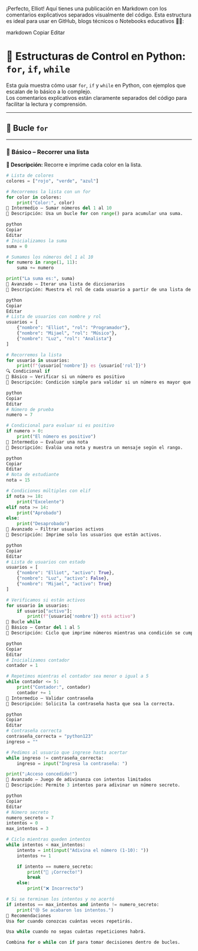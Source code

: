 ¡Perfecto, Elliot! Aquí tienes una publicación en Markdown con los comentarios explicativos separados visualmente del código. Esta estructura es ideal para usar en GitHub, blogs técnicos o Notebooks educativos 🧠📘:

markdown
Copiar
Editar
# 🐍 Estructuras de Control en Python: `for`, `if`, `while`

Esta guía muestra cómo usar `for`, `if` y `while` en Python, con ejemplos que escalan de lo básico a lo complejo.  
Los comentarios explicativos están claramente separados del código para facilitar la lectura y comprensión.

---

## 🔁 Bucle `for`

---

### 🔹 Básico – Recorrer una lista

**📝 Descripción:** Recorre e imprime cada color en la lista.

```python
# Lista de colores
colores = ["rojo", "verde", "azul"]

# Recorremos la lista con un for
for color in colores:
    print("Color:", color)
🔸 Intermedio – Sumar números del 1 al 10
📝 Descripción: Usa un bucle for con range() para acumular una suma.

python
Copiar
Editar
# Inicializamos la suma
suma = 0

# Sumamos los números del 1 al 10
for numero in range(1, 11):
    suma += numero

print("La suma es:", suma)
🔺 Avanzado – Iterar una lista de diccionarios
📝 Descripción: Muestra el rol de cada usuario a partir de una lista de diccionarios.

python
Copiar
Editar
# Lista de usuarios con nombre y rol
usuarios = [
    {"nombre": "Elliot", "rol": "Programador"},
    {"nombre": "Mijael", "rol": "Músico"},
    {"nombre": "Luz", "rol": "Analista"}
]

# Recorremos la lista
for usuario in usuarios:
    print(f"{usuario['nombre']} es {usuario['rol']}")
🔍 Condicional if
🔹 Básico – Verificar si un número es positivo
📝 Descripción: Condición simple para validar si un número es mayor que cero.

python
Copiar
Editar
# Número de prueba
numero = 7

# Condicional para evaluar si es positivo
if numero > 0:
    print("El número es positivo")
🔸 Intermedio – Evaluar una nota
📝 Descripción: Evalúa una nota y muestra un mensaje según el rango.

python
Copiar
Editar
# Nota de estudiante
nota = 15

# Condiciones múltiples con elif
if nota >= 18:
    print("Excelente")
elif nota >= 14:
    print("Aprobado")
else:
    print("Desaprobado")
🔺 Avanzado – Filtrar usuarios activos
📝 Descripción: Imprime solo los usuarios que están activos.

python
Copiar
Editar
# Lista de usuarios con estado
usuarios = [
    {"nombre": "Elliot", "activo": True},
    {"nombre": "Luz", "activo": False},
    {"nombre": "Mijael", "activo": True}
]

# Verificamos si están activos
for usuario in usuarios:
    if usuario["activo"]:
        print(f"{usuario['nombre']} está activo")
🔄 Bucle while
🔹 Básico – Contar del 1 al 5
📝 Descripción: Ciclo que imprime números mientras una condición se cumple.

python
Copiar
Editar
# Inicializamos contador
contador = 1

# Repetimos mientras el contador sea menor o igual a 5
while contador <= 5:
    print("Contador:", contador)
    contador += 1
🔸 Intermedio – Validar contraseña
📝 Descripción: Solicita la contraseña hasta que sea la correcta.

python
Copiar
Editar
# Contraseña correcta
contraseña_correcta = "python123"
ingreso = ""

# Pedimos al usuario que ingrese hasta acertar
while ingreso != contraseña_correcta:
    ingreso = input("Ingresa la contraseña: ")

print("¡Acceso concedido!")
🔺 Avanzado – Juego de adivinanza con intentos limitados
📝 Descripción: Permite 3 intentos para adivinar un número secreto.

python
Copiar
Editar
# Número secreto
numero_secreto = 7
intentos = 0
max_intentos = 3

# Ciclo mientras queden intentos
while intentos < max_intentos:
    intento = int(input("Adivina el número (1-10): "))
    intentos += 1

    if intento == numero_secreto:
        print("🎉 ¡Correcto!")
        break
    else:
        print("❌ Incorrecto")

# Si se terminan los intentos y no acertó
if intentos == max_intentos and intento != numero_secreto:
    print("😢 Se acabaron los intentos.")
📌 Recomendaciones
Usa for cuando conozcas cuántas veces repetirás.

Usa while cuando no sepas cuántas repeticiones habrá.

Combina for o while con if para tomar decisiones dentro de bucles.
